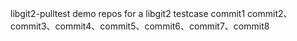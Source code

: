 libgit2-pulltest
demo repos for a libgit2 testcase
commit1
commit2、commit3、commit4、commit5、commit6、commit7、commit8